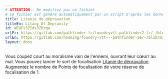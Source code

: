 ```yaml
---
# ATTENTION : Ne modifiez pas ce fichier
# Ce fichier est généré automatiquement par un script d'après les données du module Foundry VTT officiel et de sa traduction
title: Litanie de dépravation
titleEn: Litany Of Depravity
id: WEUFs37Ids3ZRrqa
urlFr: https://gitlab.com/pathfinder-fr/foundryvtt-pathfinder2-fr/-/blob/master/data/feats/WEUFs37Ids3ZRrqa.htm
urlEn: https://gitlab.com/hooking/foundry-vtt---pathfinder-2e/-/blob/master/packs/data/feats.db/litany-of-depravity.json
layout: dons
---
```

Vous coupez court au moralisme vain de l'ennemi, ouvrant leur cœurr au mal. Vous pouvez lancer le sort de focalisation [Litanie de dépravation](../sorts/litanie-de-dépravation.html). Augmentez le nombre de Points de focalisation de votre réserve de focalisation de 1.

